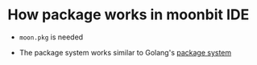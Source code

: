 # How package works in moonbit IDE

- `moon.pkg` is needed

- The package system works similar to Golang's [package system](https://www.golang-book.com/books/intro/11)
